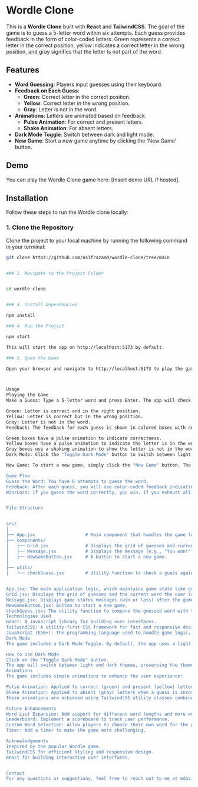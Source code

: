 # Wordle Clone

This is a **Wordle Clone** built with **React** and **TailwindCSS**. The goal of the game is to guess a 5-letter word within six attempts. Each guess provides feedback in the form of color-coded letters. Green represents a correct letter in the correct position, yellow indicates a correct letter in the wrong position, and gray signifies that the letter is not part of the word.

## Features

- **Word Guessing**: Players input guesses using their keyboard.
- **Feedback on Each Guess**:
  - **Green**: Correct letter in the correct position.
  - **Yellow**: Correct letter in the wrong position.
  - **Gray**: Letter is not in the word.
- **Animations**: Letters are animated based on feedback.
  - **Pulse Animation**: For correct and present letters.
  - **Shake Animation**: For absent letters.
- **Dark Mode Toggle**: Switch between dark and light mode.
- **New Game**: Start a new game anytime by clicking the 'New Game' button.

## Demo

You can play the Wordle Clone game here: [Insert demo URL if hosted].

## Installation

Follow these steps to run the Wordle clone locally:

### 1. Clone the Repository

Clone the project to your local machine by running the following command in your terminal:

```bash
git clone https://github.com/asifrazamd/wordle-clone/tree/main


### 2. Navigate to the Project Folder


cd wordle-clone


### 3. Install Dependencies

npm install

### 4. Run the Project

npm start

This will start the app on http://localhost:5173 by default.

### 5. Open the Game

Open your browser and navigate to http://localhost:5173 to play the game.



Usage
Playing the Game
Make a Guess: Type a 5-letter word and press Enter. The app will check the guess and provide feedback.

Green: Letter is correct and in the right position.
Yellow: Letter is correct but in the wrong position.
Gray: Letter is not in the word.
Feedback: The feedback for each guess is shown in colored boxes with animations:

Green boxes have a pulse animation to indicate correctness.
Yellow boxes have a pulse animation to indicate the letter is in the word but in the wrong position.
Gray boxes use a shaking animation to show the letter is not in the word.
Dark Mode: Click the "Toggle Dark Mode" button to switch between light and dark themes. This feature enhances visibility, especially in low-light environments.

New Game: To start a new game, simply click the "New Game" button. The word will reset, and you'll have six new attempts.

Game Flow
Guess the Word: You have 6 attempts to guess the word.
Feedback: After each guess, you will see color-coded feedback indicating which letters are correct.
Win/Loss: If you guess the word correctly, you win. If you exhaust all 6 attempts without guessing the word, you lose, and the word will be revealed.


File Structure


src/
│
├── App.jsx                   # Main component that handles the game logic and UI.
├── components/
│   ├── Grid.jsx              # Displays the grid of guesses and current guess.
│   ├── Message.jsx           # Displays the message (e.g., "You won!" or "Game over").
│   ├── NewGameButton.jsx     # A button to start a new game.
│
├── utils/
│   └── checkGuess.jsx        # Utility function to check a guess against the solution.


App.jsx: The main application logic, which maintains game state like guesses, status, and feedback. It also handles key presses and toggles dark mode.
Grid.jsx: Displays the grid of guesses and the current word the user is typing.
Message.jsx: Displays game status messages (win or loss) after the game ends.
NewGameButton.jsx: Button to start a new game.
checkGuess.jsx: The utility function to compare the guessed word with the solution and return feedback.
Technologies Used
React: A JavaScript library for building user interfaces.
TailwindCSS: A utility-first CSS framework for fast and responsive design.
JavaScript (ES6+): The programming language used to handle game logic, state management, and DOM manipulation.
Dark Mode
The game includes a Dark Mode Toggle. By default, the app uses a light theme. Clicking the "Toggle Dark Mode" button will switch the theme to dark mode, making the app easier on the eyes in low-light conditions.

How to Use Dark Mode
Click on the "Toggle Dark Mode" button.
The app will switch between light and dark themes, preserving the theme choice until the page is refreshed.
Animations
The game includes simple animations to enhance the user experience:

Pulse Animation: Applied to correct (green) and present (yellow) letters.
Shake Animation: Applied to absent (gray) letters when a guess is incorrect.
These animations are achieved using TailwindCSS utility classes combined with React’s state management.

Future Enhancements
Word List Expansion: Add support for different word lengths and more word lists.
Leaderboard: Implement a scoreboard to track user performance.
Custom Word Selection: Allow players to choose their own word for the game.
Timer: Add a timer to make the game more challenging.

Acknowledgements
Inspired by the popular Wordle game.
TailwindCSS for efficient styling and responsive design.
React for building interactive user interfaces.


Contact
For any questions or suggestions, feel free to reach out to me at mdasifraza820@gmail.com.

